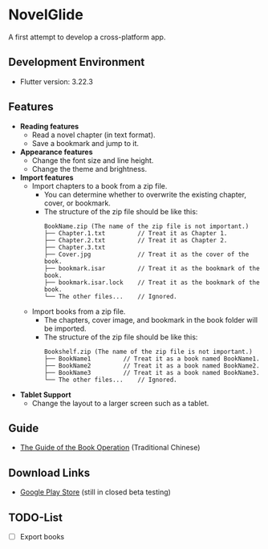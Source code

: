 # NovelGlide

A first attempt to develop a cross-platform app.

## Development Environment

- Flutter version: 3.22.3

## Features

- **Reading features**
    - Read a novel chapter (in text format).
    - Save a bookmark and jump to it.
- **Appearance features**
    - Change the font size and line height.
    - Change the theme and brightness.
- **Import features**
    - Import chapters to a book from a zip file.
        - You can determine whether to overwrite the existing chapter, cover, or bookmark.
        - The structure of the zip file should be like this:
          ```
          BookName.zip (The name of the zip file is not important.)
          ├── Chapter.1.txt         // Treat it as Chapter 1.
          ├── Chapter.2.txt         // Treat it as Chapter 2.
          ├── Chapter.3.txt
          ├── Cover.jpg             // Treat it as the cover of the book.
          ├── bookmark.isar         // Treat it as the bookmark of the book.
          ├── bookmark.isar.lock    // Treat it as the bookmark of the book.
          └── The other files...    // Ignored.
          ```
    - Import books from a zip file.
        - The chapters, cover image, and bookmark in the book folder will be imported.
        - The structure of the zip file should be like this:
          ```
          Bookshelf.zip (The name of the zip file is not important.)
          ├── BookName1         // Treat it as a book named BookName1.
          ├── BookName2         // Treat it as a book named BookName2.
          ├── BookName3         // Treat it as a book named BookName3.
          └── The other files...    // Ignored.
          ```
- **Tablet Support**
    - Change the layout to a larger screen such as a tablet.

## Guide

- [The Guide of the Book Operation](https://blog.kai-wu.net/2024/07/novelglide-book-guide.html) (Traditional Chinese)

## Download Links

- [Google Play Store](https://play.google.com/store/apps/details?id=com.kai_wu.novelglide) (still in closed beta
  testing)

## TODO-List

- [ ] Export books

